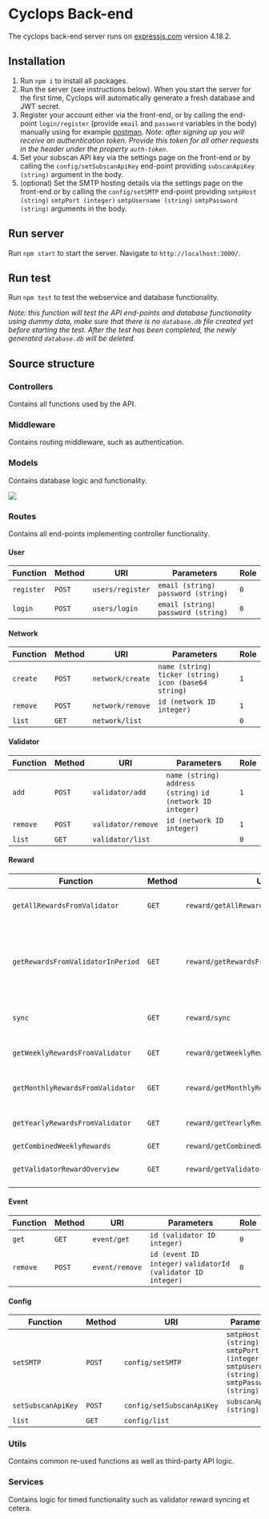 # Cyclops Back-end

The cyclops back-end server runs on [expressjs.com](https://expressjs.com/) version 4.18.2.


## Installation

1. Run `npm i` to install all packages.
2. Run the server (see instructions below). When you start the server for the first time, Cyclops will automatically generate a fresh database and JWT secret.
3. Register your account either via the front-end, or by calling the end-point `login/register` (provide `email` and `password` variables in the body) manually using for example [postman](https://www.postman.com/). *Note: after signing up you will receive an authentication token. Provide this token for all other requests in the header under the property `auth-token`.*
4. Set your subscan API key via the settings page on the front-end or by calling the `config/setSubscanApiKey` end-point providing `subscanApiKey (string)` argument in the body.
5. (optional) Set the SMTP hosting details via the settings page on the front-end or by calling the `config/setSMTP` end-point providing `smtpHost (string)` `smtpPort (integer)` `smtpUsername (string)` `smtpPassword (string)` arguments in the body.

## Run server

Run `npm start` to start the server. Navigate to `http://localhost:3000/`.

## Run test

Run `npm test` to test the webservice and database functionality.

*Note: this function will test the API end-points and database functionality using dummy data, make sure that there is no `database.db` file created yet before starting the test. After the test has been completed, the newly generated `database.db` will be deleted.*

## Source structure

### Controllers
Contains all functions used by the API.

### Middleware
Contains routing middleware, such as authentication.

### Models
Contains database logic and functionality.

<img src="https://user-images.githubusercontent.com/34348870/226693199-8ce6c54d-f26f-43a3-8769-a63ad4937029.png">


### Routes
Contains all end-points implementing controller functionality.

#### User

| Function      | Method     | URI              | Parameters                                                       | Role  |
|---------------|------------|------------------|------------------------------------------------------------------|-------|
| `register`    | `POST`     | `users/register` | `email (string)` `password (string)`                             | `0`   |
| `login`       | `POST`     | `users/login`    | `email (string)` `password (string)`                             | `0`   |

#### Network

| Function                          | Method     | URI                                      | Parameters                                                       | Role  |
|-----------------------------------|------------|------------------------------------------|------------------------------------------------------------------|-------|
| `create`                          | `POST`     | `network/create`                         | `name (string)` `ticker (string)` `icon (base64 string)`         | `1`   |
| `remove`                          | `POST`     | `network/remove`                         | `id (network ID integer)`                                        | `1`   |
| `list`                         | `GET`      | `network/list`                           |                                                                  | `0`   |

#### Validator

| Function                          | Method     | URI                                      | Parameters                                                       | Role  |
|-----------------------------------|------------|------------------------------------------|------------------------------------------------------------------|-------|
| `add`                             | `POST`     | `validator/add`                          | `name (string)` `address (string)` `id (network ID integer)`                     | `1`   |
| `remove`                          | `POST`     | `validator/remove`                       | `id (network ID integer)`                                        | `1`   |
| `list`                         | `GET`      | `validator/list`                         |                                                                  | `0`   |

#### Reward

| Function                          | Method     | URI                                      | Parameters                                                       | Role  |
|-----------------------------------|------------|------------------------------------------|------------------------------------------------------------------|-------|
| `getAllRewardsFromValidator`      | `GET`      | `reward/getAllRewardsFromValidator`      | `id (validator ID integer)`                                      | `0`   |
| `getRewardsFromValidatorInPeriod` | `GET`      | `reward/getRewardsFromValidatorInPeriod` | `id (validator ID integer)` `start (unixtime string)` `end (unixtime string)` | `0`   |
| `sync`                            | `GET`      | `reward/sync`                            | `id (validator ID integer)`                                      | `0`   |
| `getWeeklyRewardsFromValidator`   | `GET`      | `reward/getWeeklyRewardsFromValidator`   | `id (validator ID integer)`                                      | `0`   |
| `getMonthlyRewardsFromValidator`  | `GET`      | `reward/getMonthlyRewardsFromValidator`  | `id (validator ID integer)`                                      | `0`   |
| `getYearlyRewardsFromValidator`   | `GET`      | `reward/getYearlyRewardsFromValidator`   | `id (validator ID integer)`                                      | `0`   |
| `getCombinedWeeklyRewards`        | `GET`      | `reward/getCombinedWeeklyRewards`        |                                                                  | `0`   |
| `getValidatorRewardOverview`      | `GET`      | `reward/getValidatorRewardOverview`      | `id (validator ID integer)`                                      | `0`   |

#### Event

| Function                          | Method     | URI                                      | Parameters                                                       | Role  |
|-----------------------------------|------------|------------------------------------------|------------------------------------------------------------------|-------|
| `get`                             | `GET`      | `event/get`                              | `id (validator ID integer)`                                      | `0`   |
| `remove`                          | `POST`     | `event/remove`                           | `id (event ID integer)` `validatorId (validator ID integer)`     | `0`   |

#### Config

| Function                          | Method     | URI                                      | Parameters                                                       | Role  |
|-----------------------------------|------------|------------------------------------------|------------------------------------------------------------------|-------|
| `setSMTP`                         | `POST`     | `config/setSMTP`                         | `smtpHost (string)` `smtpPort (integer)` `smtpUsername (string)` `smtpPassword (string)` | `1`   |
| `setSubscanApiKey`                | `POST`      | `config/setSubscanApiKey`               | `subscanApiKey (string)` | `1`   |
| `list`                | `GET`      | `config/list`               |  | `1`   |

### Utils
Contains common re-used functions as well as third-party API logic.

### Services
Contains logic for timed functionality such as validator reward syncing et cetera.


